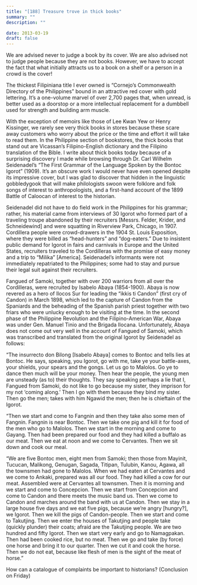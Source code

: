 ```yaml
---
title: "[188] Treasure trove in thick books"
summary: ""
description: ""

date: 2013-03-19
draft: false
---
```


We are advised never to judge a book by its cover. We are also advised not to judge people because they are not books. However, we have to accept the fact that what initially attracts us to a book on a shelf or a person in a crowd is the cover!

The thickest Filipiniana title I ever owned is “Cornejo’s Commonwealth Directory of the Philippines” bound in an attractive red cover with gold lettering. It’s a one-volume marvel of over 2,700 pages that, when unread, is better used as a doorstop or a more intellectual replacement for a dumbbell used for strength and building arm muscle.

With the exception of memoirs like those of Lee Kwan Yew or Henry Kissinger, we rarely see very thick books in stores because these scare away customers who worry about the price or the time and effort it will take to read them. In the Philippine section of bookstores, the thick books that stand out are Vicassan’s Filipino-English dictionary and the Filipino translation of the Bible. I write about thick books today because of a surprising discovery I made while browsing through Dr. Carl Wilhelm Seidenadel’s “The First Grammar of the Language Spoken by the Bontoc Igorot” (1909). It’s an obscure work I would never have even opened despite its impressive cover, but I was glad to discover that hidden in the linguistic gobbledygook that will make philologists swoon were folklore and folk songs of interest to anthropologists, and a first-hand account of the 1899 Battle of Caloocan of interest to the historian.

Seidenadel did not have to do field work in the Philippines for his grammar; rather, his material came from interviews of 30 Igorot who formed part of a traveling troupe abandoned by their recruiters [Messrs. Felder, Krider, and Schneidewind] and were squatting in Riverview Park, Chicago, in 1907. Cordillera people were crowd-drawers in the 1904 St. Louis Exposition, where they were billed as “head-hunters” and “dog-eaters.” Due to insistent public demand for Igorot in fairs and carnivals in Europe and the United States, recruiters traveled to the Cordilleras with the promise of easy money and a trip to “Milika” [America]. Seidenadel’s informants were not immediately repatriated to the Philippines; some had to stay and pursue their legal suit against their recruiters.

Fangued of Samoki, together with over 200 warriors from all over the Cordilleras, were recruited by Isabelo Abaya (1854-1900). Abaya is now revered as a hero of Ilocos Sur for leading the “ikkis ti Candon” (first cry of Candon) in March 1898, which led to the capture of Candon from the Spaniards and the beheading of the Spanish parish priest together with two friars who were unlucky enough to be visiting at the time. In the second phase of the Philippine Revolution and the Filipino-American War, Abaya was under Gen. Manuel Tinio and the Brigada Ilocana. Unfortunately, Abaya does not come out very well in the account of Fangued of Samoki, which was transcribed and translated from the original Igorot by Seidenadel as follows:

“The insurrecto don Bilong [Isabelo Abaya] comes to Bontoc and tells lies at Bontoc. He says, speaking, you Igorot, go with me, take ye your battle-axes, your shields, your spears and the gongs. Let us go to Malolos. Go ye to dance then much will be your money. Then hear the people, the young men are unsteady (as to) their thoughts. They say speaking perhaps a lie that I, Fangued from Samoki, do not like to go because my sister, they imprison for my not ‘coming along.’ Then I go with them because they bind my sister. Then go the men; takes with him Ngawid the men; then he is chieftain of the Igorot.

“Then we start and come to Fangnin and then they take also some men of Fangnin. Fangnin is near Bontoc. Then we take one pig and kill it for food of the men who go to Malolos. Then we start in the morning and come to Gayang. Then had been prepared our food and they had killed a buffalo as our meat. Then we eat at noon and we come to Cervantes. Then we sit down and cook our meal.

“We are five Bontoc men, eight men from Samoki; then those from Mayinit, Tucucan, Malikong, Genugan, Sagada, Titipan, Tulubin, Kanou, Agawa, all the townsmen had gone to Malolos. When we had eaten at Cervantes and we come to Ankaki, prepared was all our food. They had killed a cow for our meat. Assembled were at Cervantes all townsmen. Then it is morning and we start and come to Concepcion. Then we start from Concepcion and come to Candon and there meets the music band us. Then we come to Candon and marches around the band with us at Candon. Then we stay in a large house five days and we eat five pigs, because we’re angry [hungry?], we Igorot. Then we kill the pigs of Candon-people. Then we start and come to Takutjing. Then we enter the houses of Takutjing and people take (quickly plunder) their coats; afraid are the Takutjing people. We are two hundred and fifty Igorot. Then we start very early and go to Namagpakan. Then had been cooked rice, but no meat. Then we go and take (by force) one horse and bring it to our quarter. Then we cut it and cook the horse. Then we do not eat, because like flesh of men is the sight of the meat of horse.”

How can a catalogue of complaints be important to historians? (Conclusion on Friday)
